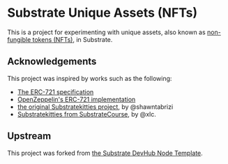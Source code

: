 # Substrate Unique Assets (NFTs)

This is a project for experimenting with unique assets, also known as
[non-fungible tokens (NFTs)](https://en.wikipedia.org/wiki/Non-fungible_token), in Substrate.

## Acknowledgements

This project was inspired by works such as the following:

- [The ERC-721 specification](https://eips.ethereum.org/EIPS/eip-721)
- [OpenZeppelin's ERC-721 implementation](https://github.com/OpenZeppelin/openzeppelin-contracts/tree/master/contracts/token/ERC721)
- [the original Substratekitties project](https://www.shawntabrizi.com/substrate-collectables-workshop/#/), by @shawntabrizi
- [Substratekitties from SubstrateCourse](https://github.com/SubstrateCourse/substrate-kitties), by @xlc.

## Upstream

This project was forked from [the Substrate DevHub Node Template](https://github.com/substrate-developer-hub/substrate-node-template).
